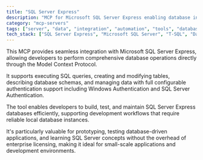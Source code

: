 ```yaml
---
title: "SQL Server Express"
description: "MCP for Microsoft SQL Server Express enabling database interactions, query execution, and schema management with configurable authentication."
category: "mcp-servers"
tags: ["server", "data", "integration", "automation", "tools", "database operations", "SQL queries", "schema management"]
tech_stack: ["SQL Server Express", "Microsoft SQL Server", "T-SQL", "Database Management", "Windows Authentication", "SQL Server Authentication"]
---
```


This MCP provides seamless integration with Microsoft SQL Server Express, allowing developers to perform comprehensive database operations directly through the Model Context Protocol. 

It supports executing SQL queries, creating and modifying tables, describing database schemas, and managing data with full configurable authentication support including Windows Authentication and SQL Server Authentication.

The tool enables developers to build, test, and maintain SQL Server Express databases efficiently, supporting development workflows that require reliable local database instances. 

It's particularly valuable for prototyping, testing database-driven applications, and learning SQL Server concepts without the overhead of enterprise licensing, making it ideal for small-scale applications and development environments.